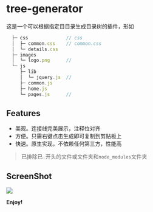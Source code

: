 # tree-generator

这是一个可以根据指定目目录生成目录树的插件，形如

```js
  ├─ css              // css
  │  ├─ common.css    // common.css
  │  └─ details.css   
  ├─ images           
  │  └─ logo.png      //
  └─ js               
     ├─ lib           
     │  └─ jquery.js  //
     ├─ common.js     
     ├─ home.js       
     └─ pages.js      //

```

## Features

* 美观。连接线完美展示，注释位对齐
* 方便。只需右键点击生成即可复制到剪贴板上
* 快速。原生实现，不依赖任何第三方，性能高

> 已排除已`.`开头的文件或文件夹和`node_modules`文件夹

## ScreenShot

![](https://imgservices-1252317822.image.myqcloud.com/image/20200716/jmimnkqq3d.gif)

**Enjoy!**
